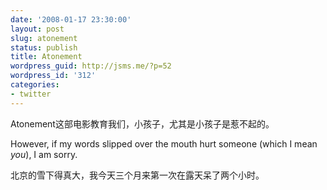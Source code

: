 ```yaml
---
date: '2008-01-17 23:30:00'
layout: post
slug: atonement
status: publish
title: Atonement
wordpress_guid: http://jsms.me/?p=52
wordpress_id: '312'
categories:
- twitter
---
```


Atonement这部电影教育我们，小孩子，尤其是小孩子是惹不起的。 

However, if my words slipped over the mouth hurt someone (which I mean _you_), I am sorry.

北京的雪下得真大，我今天三个月来第一次在露天呆了两个小时。
